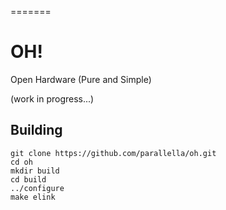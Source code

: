 =======
# OH!
Open Hardware (Pure and Simple)

(work in progress...)


## Building
```
git clone https://github.com/parallella/oh.git
cd oh
mkdir build
cd build
../configure
make elink
```
